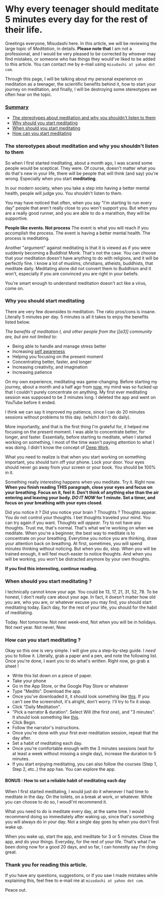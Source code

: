 # Why every teenager should meditate 5 minutes every day for the rest of their life.

Greetings everyone, Misudashi here. In this article, we will be reviewing the large topic of *Meditation*, in details.
**Please note that** I am not a professional, and I would be very pleased to be corrected by whoever may find mistakes, or someone who has things they would've liked to be added to this article. 
You can contact me by e-mail using `misudashi at yahoo dot com`.

Through this page, I will be talking about my personal experience on meditation as a teenager, the scientific benefits behind it, how to start your journey on meditation, and finally, I will be destroying some stereotypes we often hear on the topic.

### [Summary](a1)

- [The stereotypes about meditation and why you shouldn't listen to them]()
- [Why should you start meditating]()
- [When should you start meditating]()
- [How can you start meditating]()


### The stereotypes about meditation and why you shouldn't listen to them

So when I first started meditating, about a month ago, I was scared some people would be sceptical. They were. Of course, doesn't matter what you do that's new in your life, there will be people that will think (and say) you're wrong. Especially when you start **meditating**. 

In our modern society, when you take a step into having a better mental health, people will judge you. You shouldn't listen to them. 

You may have noticed that often, when you say "I'm starting to run every day" people that aren't really close to you won't support you. But when you are a really good runner, and you are able to do a marathon, they will be supportive. 

**People like events. Not process** The event is what you will reach if you accomplish the process. The event is having a better mental health. The process is meditating. 

Another "argument" against meditating is that it is viewed as if you were suddenly becoming a Buddhist Monk. That's not the case. You can choose that your meditation doesn't have anything to do with religions, and it will be perfectly fine. I know a lot of muslims, christians, atheists, buddhists, that meditate daily. Meditating alone did not convert them to Buddhism and it won't, especially if you are convinced you are right in your beliefs. 

You're smart enough to understand meditation doesn't act like a virus, come on.

### Why you should start meditating

There are very few downsides to meditation. The ratio pros/cons is insane. Literally 5 minutes per day. 5 minutes is all it takes to enjoy the benefits listed below.

*The benefits of meditation I, and other people from the [[a3]] community are, but are not limited to:*

- Being able to handle and manage stress better
- Increasing [self awareness]()
- Helping you focusing on the present moment 
- Concentrating better, faster, and longer
- Increasing creativity, and imagination
- Increasing patience

On my own experience, meditating was game-changing. Before starting my journey, about a month and a half ago from [now](daily-notes/15-08-2022.md), my mind was so fucked up that I couldn't purely concentrate on anything. My first ever meditating session was supposed to be 3 minutes long. I deleted the app and went on YouTube before it ended. 

I think we can say it improved my patience, since I can do 20 minutes sessions without problems to this day. (which I don't do daily). 

More importantly, and that is the first thing I'm grateful for, it helped me focusing on the present moment. I was able to concentrate better, for longer, and faster. Essentially, before starting to meditate, when I started working on something, I most of the time wasn't paying attention to what I was doing. I didn't know the concept of [Deep Work](https://timelyapp.com/blog/how-to-do-deep-work-effectively).

What you need to realize is that when you start working on something important, you should turn off your phone. Lock your door. Your eyes should never go away from your screen or your book. You should be 100% in it. 

Something really interesting happens when you meditate. Try it. Right now.  **When you finish reading THIS paragraph, close your eyes and focus on your breathing. Focus on it, feel it. Don't think of anything else than the air entering and leaving your body. *DO IT NOW* for 1 minute. Set a timer, and focus on your breathing with your eyes closed**.


Did you notice it ? Did you notice your brain ? Thoughts ? Thoughts appear. You do not control your thoughts. I bet thoughts traveled your mind. You can try again if you want. Thoughts will *appear*. Try to not have any thoughts. Trust me, that's normal. That's what we're working on when we meditate. When you're a beginner, the best way to meditate is to concentrate on your breathing. Everytime you notice you are thinking, draw your attention back on breathing. At first, sometimes, you will spend minutes thinking without noticing. But when you do, stop. When you will be trained enough, it will feel much easier to notice thoughts. And when you will be working, you won't be distracted anymore by your own thoughts. 

**If you find this interesting, continue reading.**

### When should you start meditating ?

I technically cannot know your age. You could be 13, 17, 21, 31, 52, 78. To be honest, I don't really care about your age. In fact, it doesn't matter how old you are, who you are, or whatever excuse you may find, you should start meditating today. Each day, for the rest of your life, you should for the habit of meditating.

Today. Not tomorrow. Not next week-end, Not when you will be in holidays. Not next year. Not never, Now. 

### How can you start meditating ?

Okay so this one is very simple. I will give you a step-by-step guide. I *need* you to follow it. Literally, grab a paper and a pen, and note the following list. Once you're done, I want you to do what's written. Right now, go grab a sheet ! 

- Write this list down on a piece of paper.
- Take your phone
- Go in the App Store, or the Google Play Store or whatever
- Type "Medito". Download the app.
- Once you've downloaded it, it should look something like [this](https://cdn.discordapp.com/attachments/945027080037498890/1008664808134029342/IMG_1435.png). If you can't see the screenshot, it's alright, don't worry. I'll try to fix it *asap*.
- Click "Daily Meditation". 
- "Pick a narrator & duration". Select Will (the first one), and "3 minutes". It should look something like [this](https://cdn.discordapp.com/attachments/945027080037498890/1008665442564448266/IMG_1436.png).
- Click Begin.
- Follow the narrator's instructions.
- Once you're done with your first ever meditation session, repeat that the day after.
- Set a habit of meditating each day. 
- Once you're comfortable enough with the 3 minutes sessions (wait for at least a week without missing a single day), increase the duration to 5 minutes.
- If you start enjoying meditating, you can also follow the courses (Step 1, Step 2, etc..) the app has. You can explore the app.


#### BONUS : How to set a reliable habit of meditating each day

When I first started meditating, I would just do it whenever I had time to meditate in the day. On the toilets, on a break at work, or whatever. While you can choose to do so, I woudl'nt recommend it.

What you need to do is meditate every day, at the same time. I would recommend doing so immediately after waking up, since that's something you will always do in your day. Not a single day goes by when you don't first wake up. 

When you wake up, start the app, and meditate for 3 or 5 minutes. Close the app, and do your things. Everyday, for the rest of your life. That's what I've been doing now for a good 20 days, and so far, I can honestly say I'm doing great. 


### Thank you for reading this article.

If you have any questions, suggestions, or if you saw I made mistakes while explaining this, feel free to e-mail me at `misudashi at yahoo dot com`.

Peace out.